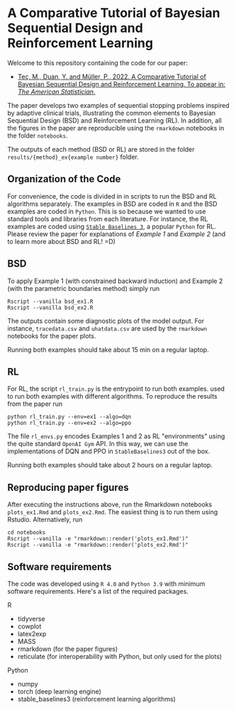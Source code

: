 #  A Comparative Tutorial of Bayesian Sequential Design and Reinforcement Learning

Welcome to this repository containing the code for our paper: 

- [Tec, M., Duan, Y. and Müller, P., 2022. A Comparative Tutorial of Bayesian Sequential Design and Reinforcement Learning. To appear in: *The American Statistician*.](https://arxiv.org/abs/2205.04023)

The paper develops two examples of sequential stopping problems inspired by adaptive clinical trials, illustrating the common elements to Bayesian Sequential Design (BSD) and Reinforcement Learning (RL). In addition, all the figures in the paper are reproducible using the `rmarkdown` notebooks in the folder `notebooks`. 

The outputs of each method (BSD or RL) are stored in the folder `results/{method}_ex{example number}` folder. 

## Organization of the Code

For convenience, the code is divided in in scripts to run the BSD and RL algorithms separately. The examples in BSD are coded in `R` and the BSD examples are coded in `Python`. This is so because we wanted to use standard tools and libraries from each literature. For instance, the RL examples are coded using [`Stable Baselines 3`](https://stable-baselines3.readthedocs.io/en/master/), a popular `Python` for RL. Please review the paper for explanations of *Example 1* and *Example 2* (and to learn more about BSD and RL! =D)

## BSD

To apply Example 1 (with constrained backward induction) and Example 2 (with the parametric boundaries method) simply run
```
Rscript --vanilla bsd_ex1.R
Rscript --vanilla bsd_ex2.R
```

The outputs contain some diagnostic plots of the model output. For instance, `tracedata.csv` and `uhatdata.csv` are used by the `rmarkdown` notebooks for the paper plots.

Running both examples should take about 15 min on a regular laptop.

## RL

For RL, the script `rl_train.py` is the entrypoint to run both examples. used to run both examples with different algorithms. To reproduce the results from the paper run
```
python rl_train.py --env=ex1 --algo=dqn
python rl_train.py --env=ex2 --algo=ppo
```

The file `rl_envs.py` encodes Examples 1 and 2 as RL "environments" using the quite standard `OpenAI Gym` API. In this way, we can use the implementations of DQN and PPO in `StableBaselines3` out of the box.

Running both examples should take about 2 hours on a regular laptop.

## Reproducing paper figures

After executing the instructions above, run the Rmarkdown notebooks `plots_ex1.Rmd` and `plots_ex2.Rmd`. The easiest thing is to run them using Rstudio. Alternatively, run

```
cd notebooks
Rscript --vanilla -e "rmarkdown::render('plots_ex1.Rmd')"
Rscript --vanilla -e "rmarkdown::render('plots_ex2.Rmd')"
```

## Software requirements

The code was developed using `R 4.0` and `Python 3.9` with minimum software requirements. Here's a list of the required packages.

R
* tidyverse
* cowplot
* latex2exp
* MASS
* rmarkdown (for the paper figures)
* reticulate (for interoperability with Python, but only used for the plots)

Python
* numpy
* torch (deep learning engine)
* stable_baselines3 (reinforcement learning algorithms)
